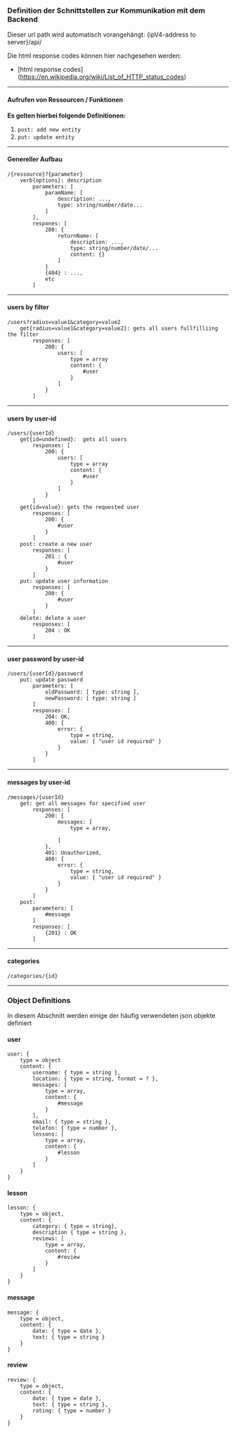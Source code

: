 ### Definition der Schnittstellen zur Kommunikation mit dem Backend

Dieser url path wird automatisch vorangehängt: {ipV4-address to server}/api/

Die html response codes können hier nachgesehen werden:
* [html response codes] (https://en.wikipedia.org/wiki/List_of_HTTP_status_codes)

---

#### Aufrufen von Ressourcen / Funktionen

**Es gelten hierbei folgende Definitionen:**

1. `post: add new entity`
2. `put: update entity`

---

#### Genereller Aufbau

	/{ressource}?{parameter}
		verb{options}: description
			parameters: [
				paramName: [
					description: ...,
					type: string/number/date...
				]
			],
			respones: [
				200: {
					returnName: [
						description: ...,
						type: string/number/date/...
						content: {}
					]
				}
				{404} : ...,
				etc
			]

---

#### users by filter

	/users?radius=value1&category=value2
		get{radius=value1&category=value2}: gets all users fullfilliing the filter
			responses: [ 
				200: {
					users: [
						type = array
						content: {
							#user
						}
					]
				}
			]

---

#### users by user-id

	/users/{userId}
		get{id=undefined}:  gets all users
			responses: [ 
				200: {
					users: [
						type = array
						content: {
							#user
						}
					]
				}
			]
		get{id=value}: gets the requested user
			responses: [
				200: {
					#user
				}
			]
		post: create a new user
			responses: [ 
				201 : {
					#user
				}
			]
		put: update user information
			responses: [ 
				200: {
					#user
				} 
			]
		delete: delete a user
			responses: [ 
				204 : OK
			]

---

#### user password by user-id

	/users/{userId}/password
		put: update password
			parameters: [
				oldPassword: [ type: string ],
				newPassword: [ type: string ]
			]
			responses: [ 
				204: OK,
				400: {
					error: {
						type = string,
						value: { "user id required" }
					}
				}
			]

---

#### messages by user-id

	/messages/{userId}
		get: get all messages for specified user
			responses: [ 
				200: {
					messages: [
						type = array,
						
					]
				},
				401: Unauthorized,
				400: {
					error: {
						type = string,
						value: { "user id required" }
					}
				}
			]
		post:
			parameters: [
				#message
			]
			responses: [ 
				{201} : OK
			]

---

#### categories

	/categories/{id}
	
---

### Object Definitions

In diesem Abschnitt werden einige der häufig verwendeten json objekte definiert

#### user

	user: {
		type = object
		content: {
			username: { type = string },
			location: { type = string, format = ? },
			messages: [
				type = array,
				content: {
					#message
				}
			],
			email: { type = string },
			telefon: { type = number },
			lessons: [
				type = array,
				content: {
					#lesson
				}
			] 
		}
	}
	
#### lesson
	
	lesson: {
		type = object,
		content: {
			category: { type = string},
			description { type = string },
			reviews: [
				type = array,
				content: {
					#review
				}
			]
		}
	}

#### message

	message: {
		type = object,
		content: {
			date: { type = date },
			text: { type = string }
		}
	}
	
#### review

	review: {
		type = object,
		content: {
			date: { type = date },
			text: { type = string },
			rating: { type = number }
		}
	}